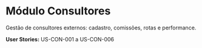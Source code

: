 # Módulo Consultores

Gestão de consultores externos: cadastro, comissões, rotas e performance.

**User Stories:** US-CON-001 a US-CON-006
